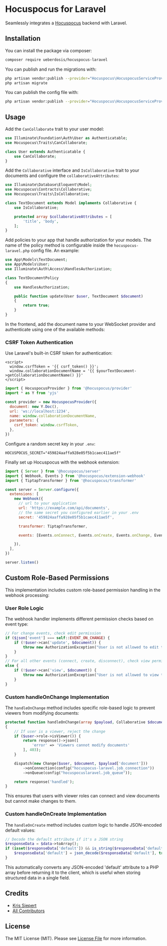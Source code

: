 # Hocuspocus for Laravel
Seamlessly integrates a [Hocuspocus](https://www.hocuspocus.dev) backend with Laravel.

## Installation
You can install the package via composer:

```bash
composer require ueberdosis/hocuspocus-laravel
```

You can publish and run the migrations with:

```bash
php artisan vendor:publish --provider="Hocuspocus\HocuspocusServiceProvider" --tag="hocuspocus-laravel-migrations"
php artisan migrate
```

You can publish the config file with:

```bash
php artisan vendor:publish --provider="Hocuspocus\HocuspocusServiceProvider" --tag="hocuspocus-laravel-config"
```

## Usage

Add the `CanCollaborate` trait to your user model:

```php
use Illuminate\Foundation\Auth\User as Authenticatable;
use Hocuspocus\Traits\CanCollaborate;

class User extends Authenticatable {
    use CanCollaborate;
}
```

Add the `Collaborative` interface and `IsCollaborative` trait to your documents and configure the `collaborativeAttributes`:

```php
use Illuminate\Database\Eloquent\Model;
use Hocuspocus\Contracts\Collaborative;
use Hocuspocus\Traits\IsCollaborative;

class TextDocument extends Model implements Collaborative {
    use IsCollaborative;

    protected array $collaborativeAttributes = [
        'title', 'body',
    ];
}
```

Add policies to your app that handle authorization for your models. The name of the policy method is configurable inside the `hocuspocus-laravel.php` config file. An example:

```php
use App\Models\TextDocument;
use App\Models\User;
use Illuminate\Auth\Access\HandlesAuthorization;

class TextDocumentPolicy
{
    use HandlesAuthorization;

    public function update(User $user, TextDocument $document)
    {
        return true;
    }
}
```

In the frontend, add the document name to your WebSocket provider and authenticate using one of the available methods:

### CSRF Token Authentication

Use Laravel's built-in CSRF token for authentication:

```blade
<script>
  window.csrfToken = '{{ csrf_token() }}';
  window.collaborationDocumentName = '{{ $yourTextDocument->getCollaborationDocumentName() }}'
</script>
```

```js
import { HocuspocusProvider } from '@hocuspocus/provider'
import * as Y from 'yjs'

const provider = new HocuspocusProvider({
  document: new Y.Doc(),
  url: 'ws://localhost:1234',
  name: window.collaborationDocumentName,
  parameters: {
    csrf_token: window.csrfToken,
  },
})
```

Configure a random secret key in your `.env`:

```dotenv
HOCUSPOCUS_SECRET="459824aaffa928e05f5b1caec411ae5f"
```

Finally set up Hocuspocus with the webhook extension:

```js
import { Server } from '@hocuspocus/server'
import { Webhook, Events } from '@hocuspocus/extension-webhook'
import { TiptapTransformer } from '@hocuspocus/transformer'

const server = Server.configure({
  extensions: [
    new Webhook({
      // url to your application
      url: 'https://example.com/api/documents',
      // the same secret you configured earlier in your .env
      secret: '459824aaffa928e05f5b1caec411ae5f',

      transformer: TiptapTransformer,

      events: [Events.onConnect, Events.onCreate, Events.onChange, Events.onDisconnect],

    }),
  ],
})

server.listen()
```

## Custom Role-Based Permissions

This implementation includes custom role-based permission handling in the webhook processing:

### User Role Logic

The webhook handler implements different permission checks based on event type:

```php
// For change events, check edit permission
if ($json['event'] === self::EVENT_ON_CHANGE) {
    if (!$user->can('update', $document)) {
        throw new AuthorizationException("User is not allowed to edit this document");
    }
}
// For all other events (connect, create, disconnect), check view permission
else {
    if (!$user->can('view', $document)) {
        throw new AuthorizationException("User is not allowed to view this document");
    }
}
```

### Custom handleOnChange Implementation

The `handleOnChange` method includes specific role-based logic to prevent viewers from modifying documents:

```php
protected function handleOnChange(array $payload, Collaborative $document, Authenticatable $user)
{
    // If user is a viewer, reject the change
    if ($user->role->isViewer()) {
        return response()->json([
            'error' => 'Viewers cannot modify documents'
        ], 403);
    }

    dispatch(new Change($user, $document, $payload['document']))
        ->onConnection(config("hocuspocus-laravel.job_connection"))
        ->onQueue(config("hocuspocuslaravel.job_queue"));

    return response('handled');
}
```

This ensures that users with viewer roles can connect and view documents but cannot make changes to them.

### Custom handleOnCreate Implementation

The `handleOnCreate` method includes custom logic to handle JSON-encoded default values:

```php
// Decode the default attribute if it's a JSON string
$responseData = $data->toArray();
if (isset($responseData['default']) && is_string($responseData['default'])) {
    $responseData['default'] = json_decode($responseData['default'], true);
}
```

This automatically converts any JSON-encoded 'default' attribute to a PHP array before returning it to the client, which is useful when storing structured data in a single field.

## Credits
- [Kris Siepert](https://github.com/kriskbx)
- [All Contributors](../../contributors)

## License
The MIT License (MIT). Please see [License File](LICENSE.md) for more information.
